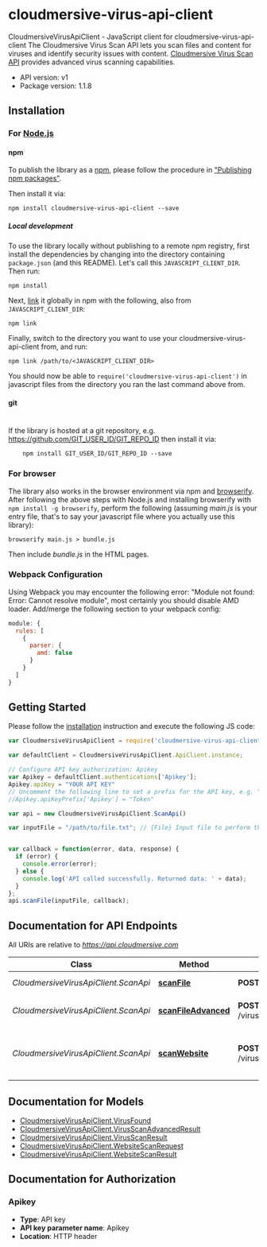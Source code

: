 # cloudmersive-virus-api-client

CloudmersiveVirusApiClient - JavaScript client for cloudmersive-virus-api-client
The Cloudmersive Virus Scan API lets you scan files and content for viruses and identify security issues with content.
[Cloudmersive Virus Scan API](https://www.cloudmersive.com/virus-api) provides advanced virus scanning capabilities.

- API version: v1
- Package version: 1.1.8


## Installation

### For [Node.js](https://nodejs.org/)

#### npm

To publish the library as a [npm](https://www.npmjs.com/),
please follow the procedure in ["Publishing npm packages"](https://docs.npmjs.com/getting-started/publishing-npm-packages).

Then install it via:

```shell
npm install cloudmersive-virus-api-client --save
```

##### Local development

To use the library locally without publishing to a remote npm registry, first install the dependencies by changing 
into the directory containing `package.json` (and this README). Let's call this `JAVASCRIPT_CLIENT_DIR`. Then run:

```shell
npm install
```

Next, [link](https://docs.npmjs.com/cli/link) it globally in npm with the following, also from `JAVASCRIPT_CLIENT_DIR`:

```shell
npm link
```

Finally, switch to the directory you want to use your cloudmersive-virus-api-client from, and run:

```shell
npm link /path/to/<JAVASCRIPT_CLIENT_DIR>
```

You should now be able to `require('cloudmersive-virus-api-client')` in javascript files from the directory you ran the last 
command above from.

#### git
#
If the library is hosted at a git repository, e.g.
https://github.com/GIT_USER_ID/GIT_REPO_ID
then install it via:

```shell
    npm install GIT_USER_ID/GIT_REPO_ID --save
```

### For browser

The library also works in the browser environment via npm and [browserify](http://browserify.org/). After following
the above steps with Node.js and installing browserify with `npm install -g browserify`,
perform the following (assuming *main.js* is your entry file, that's to say your javascript file where you actually 
use this library):

```shell
browserify main.js > bundle.js
```

Then include *bundle.js* in the HTML pages.

### Webpack Configuration

Using Webpack you may encounter the following error: "Module not found: Error:
Cannot resolve module", most certainly you should disable AMD loader. Add/merge
the following section to your webpack config:

```javascript
module: {
  rules: [
    {
      parser: {
        amd: false
      }
    }
  ]
}
```

## Getting Started

Please follow the [installation](#installation) instruction and execute the following JS code:

```javascript
var CloudmersiveVirusApiClient = require('cloudmersive-virus-api-client');

var defaultClient = CloudmersiveVirusApiClient.ApiClient.instance;

// Configure API key authorization: Apikey
var Apikey = defaultClient.authentications['Apikey'];
Apikey.apiKey = "YOUR API KEY"
// Uncomment the following line to set a prefix for the API key, e.g. "Token" (defaults to null)
//Apikey.apiKeyPrefix['Apikey'] = "Token"

var api = new CloudmersiveVirusApiClient.ScanApi()

var inputFile = "/path/to/file.txt"; // {File} Input file to perform the operation on.


var callback = function(error, data, response) {
  if (error) {
    console.error(error);
  } else {
    console.log('API called successfully. Returned data: ' + data);
  }
};
api.scanFile(inputFile, callback);

```

## Documentation for API Endpoints

All URIs are relative to *https://api.cloudmersive.com*

Class | Method | HTTP request | Description
------------ | ------------- | ------------- | -------------
*CloudmersiveVirusApiClient.ScanApi* | [**scanFile**](docs/ScanApi.md#scanFile) | **POST** /virus/scan/file | Scan a file for viruses
*CloudmersiveVirusApiClient.ScanApi* | [**scanFileAdvanced**](docs/ScanApi.md#scanFileAdvanced) | **POST** /virus/scan/file/advanced | Advanced Scan a file for viruses
*CloudmersiveVirusApiClient.ScanApi* | [**scanWebsite**](docs/ScanApi.md#scanWebsite) | **POST** /virus/scan/website | Scan a website for malicious content and threats


## Documentation for Models

 - [CloudmersiveVirusApiClient.VirusFound](docs/VirusFound.md)
 - [CloudmersiveVirusApiClient.VirusScanAdvancedResult](docs/VirusScanAdvancedResult.md)
 - [CloudmersiveVirusApiClient.VirusScanResult](docs/VirusScanResult.md)
 - [CloudmersiveVirusApiClient.WebsiteScanRequest](docs/WebsiteScanRequest.md)
 - [CloudmersiveVirusApiClient.WebsiteScanResult](docs/WebsiteScanResult.md)


## Documentation for Authorization


### Apikey

- **Type**: API key
- **API key parameter name**: Apikey
- **Location**: HTTP header

